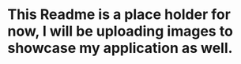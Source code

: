 # This Readme is a place holder for now, I will be uploading images to showcase my application as well.
